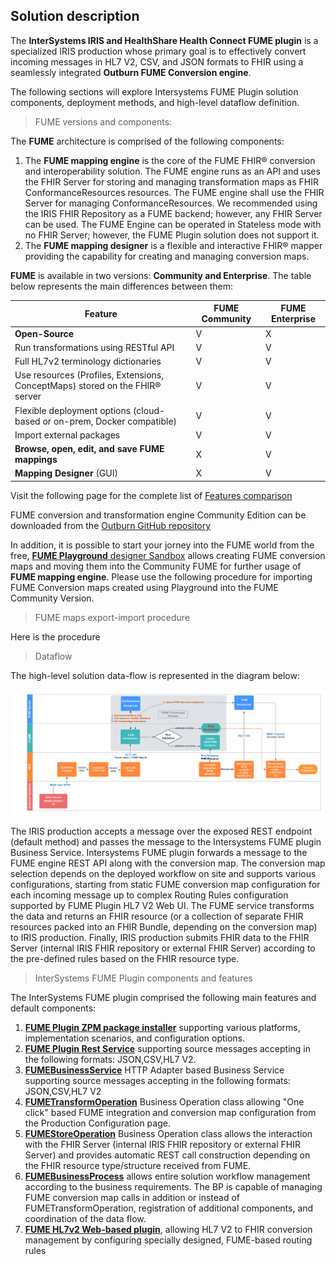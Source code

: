 ## Solution description

The **InterSystems IRIS and HealthShare Health Connect FUME plugin** is a specialized IRIS production whose primary goal is to effectively convert incoming messages in HL7 V2, CSV, and JSON formats to FHIR using a seamlessly integrated **Outburn FUME Conversion engine**. 

The following sections will explore Intersystems FUME Plugin solution components, deployment methods, and high-level dataflow definition.

> FUME versions and components: 

The  **FUME** architecture is comprised of the following components: 
1. The **FUME mapping engine** is the core of the FUME FHIR® conversion and interoperability solution. The FUME engine runs as an API and uses the FHIR Server for storing and managing transformation maps as FHIR ConformanceResources resources. The FUME engine shall use the FHIR Server for managing ConformanceResources. We recommended using the IRIS FHIR Repository as a FUME backend; however, any FHIR Server can be used. The FUME Engine can be operated in Stateless mode with no FHIR Server; however, the FUME Plugin solution does not support it.
2. The **FUME mapping designer** is a flexible and interactive FHIR® mapper providing the capability for creating and managing conversion maps.

**FUME** is available in two versions: **Community and Enterprise**. The table below represents the main differences between them:

|Feature | FUME Community | FUME Enterprise |
|---------|-------------|---------------|
|**Open-Source**|V|X|
|Run transformations using RESTful API|V|V|
|Full HL7v2 terminology dictionaries|V|V|
|Use resources (Profiles, Extensions, ConceptMaps) stored on the FHIR® server|V|V|
|Flexible deployment options (cloud-based or on-prem, Docker compatible)|V|V|
|Import external packages|V|V|
|**Browse, open, edit, and save FUME mappings**|X|V|
|**Mapping Designer** (GUI)|X|V|

Visit the following page for the complete list of [Features comparison](https://outburn.co.il/discover-your-perfect-fume-match)

FUME conversion and transformation engine Community Edition can be downloaded from the [Outburn GitHub repository](https://github.com/Outburn-IL/fume-community)

In addition, it is possible to start your jorney into the FUME world from the free, [**FUME Playground** designer Sandbox](https://try.fume.health) allows creating FUME conversion maps and moving them into the Community FUME for further usage of  **FUME mapping engine**. 
Please use the following procedure for importing FUME Conversion maps created using Playground into the FUME Community Version.

> FUME maps export-import procedure

Here is the procedure

> Dataflow

The high-level solution data-flow is represented in the diagram below:

![Alt text](img/Fume-plugin-dataflow.png)

The  IRIS production accepts a message over the exposed REST endpoint (default method)  and passes the message to the Intersystems FUME  plugin Business Service. Intersystems FUME plugin forwards a message to the FUME engine REST API along with the conversion map. The conversion map selection depends on the deployed workflow on site and supports various configurations, starting from static FUME conversion map configuration for each incoming message up to complex Routing Rules configuration supported by FUME Plugin HL7 V2 Web UI. The FUME service transforms the data and returns an FHIR resource (or a collection of separate FHIR resources packed into an FHIR Bundle, depending on the conversion map) to IRIS production. Finally, IRIS production submits FHIR data to the FHIR Server (internal IRIS FHIR repository or external FHIR Server) according to the pre-defined rules based on the FHIR resource type.

> InterSystems FUME Plugin components and features

The InterSystems FUME plugin comprised the following main features and default components:

1. [**FUME Plugin ZPM package installer**](installation.md) supporting various platforms, implementation scenarios, and configuration options.
2. [**FUME Plugin Rest Service**](configuration.md#iris-fume-plugin-rest-service) supporting source messages accepting in the following formats: JSON,CSV,HL7 V2.
3. [**FUMEBusinessService**](configuration.md#fumebusinessservice-component) HTTP Adapter based Business Service supporting source messages accepting  in the following formats: JSON,CSV,HL7 V2
4. [**FUMETransformOperation**](configuration.md#fumetransformoperation-component) Business Operation class allowing "One click" based  FUME integration and conversion map configuration from the Production Configuration page. 
5. [**FUMEStoreOperation**](configuration.md#fumestoreoperation-component) Business Operation class allows the interaction with the FHIR Server (internal IRIS FHIR  repository or external FHIR Server) and provides automatic REST call construction depending on the FHIR resource type/structure received from FUME. 
6. [**FUMEBusinessProcess**](configuration.md#development-and-customization-of-production-business-processes-using-iris-fume-plugin-components) allows entire solution workflow management according to the business requirements. The BP is capable of managing FUME conversion map calls in addition or instead of FUMETransformOperation, registration of additional components, and coordination of the data flow.
7. [**FUME HL7v2 Web-based plugin**](fume-tester.md), allowing HL7 V2 to FHIR conversion management by configuring specially designed, FUME-based routing rules





